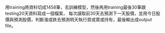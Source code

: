 用training將資料切成1458筆，去訓練模型，然後再用training最後30筆跟testing20天資料寫成一個檔案，
每次讀取前30天去預測下一天股價，並用今日股價與預測股價，判斷漲或跌去預測明天執行買或賣或持有，最後輸出成output file。